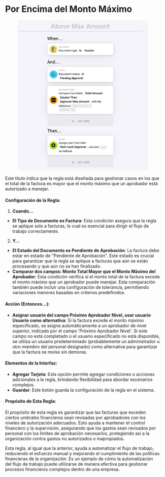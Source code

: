# Por Encima del Monto Máximo

<figure><img src="../../../.gitbook/assets/Bildschirmfoto 2024-05-03 um 14.51.42.png" alt=""><figcaption></figcaption></figure>

Este título indica que la regla está diseñada para gestionar casos en los que el total de la factura es mayor que el monto máximo que un aprobador está autorizado a manejar.

#### Configuración de la Regla:

1. **Cuando…**
* **El Tipo de Documento es Factura**: Esta condición asegura que la regla se aplique solo a facturas, lo cual es esencial para dirigir el flujo de trabajo correctamente.
2. **Y…**
* **El Estado del Documento es Pendiente de Aprobación**: La factura debe estar en estado de "Pendiente de Aprobación". Este estado es crucial para garantizar que la regla se aplique a facturas que aún se están procesando y que aún no se han finalizado.
* **Comparar dos campos: Monto Total Mayor que el Monto Máximo del Aprobador**: Esta condición verifica si el monto total de la factura excede el monto máximo que un aprobador puede manejar. Esta comparación también puede incluir una configuración de tolerancia, permitiendo variaciones menores basadas en criterios predefinidos.

#### Acción (Entonces…):

* **Asignar usuario del campo Próximo Aprobador Nivel, usar usuario Usuario como alternativa**: Si la factura excede el monto máximo especificado, se asigna automáticamente a un aprobador de nivel superior, indicado por el campo 'Próximo Aprobador Nivel'. Si este campo no está completado o el usuario especificado no está disponible, se utiliza un usuario predeterminado (probablemente un administrador u otro miembro del personal designado) como alternativa para garantizar que la factura se revise sin demoras.

#### Elementos de la Interfaz:

* **Agregar Tarjeta**: Esta opción permite agregar condiciones o acciones adicionales a la regla, brindando flexibilidad para abordar escenarios complejos.
* **Guardar**: Este botón guarda la configuración de la regla en el sistema.

#### Propósito de Esta Regla:

El propósito de esta regla es garantizar que las facturas que exceden ciertos umbrales financieros sean revisadas por aprobadores con los niveles de autorización adecuados. Esto ayuda a mantener el control financiero y la supervisión, asegurando que los gastos sean revisados por personal con los límites de aprobación necesarios, protegiendo así a la organización contra gastos no autorizados o inapropiados.

Esta regla, al igual que la anterior, ayuda a automatizar el flujo de trabajo, reduciendo el esfuerzo manual y mejorando el cumplimiento de las políticas financieras de la organización. Es un ejemplo de cómo la automatización del flujo de trabajo puede utilizarse de manera efectiva para gestionar procesos financieros complejos dentro de una empresa.
